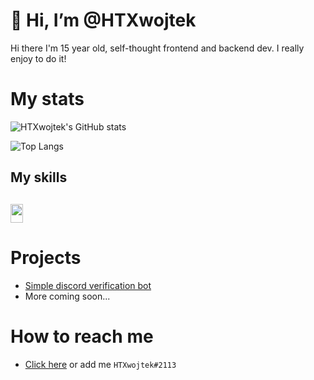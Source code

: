 # 👋 Hi, I’m @HTXwojtek

Hi there I'm 15 year old, self-thought frontend and backend dev. I really enjoy to do it!



# My stats
  
<!--[![HTXwojtek's GitHub stats](https://github-readme-stats.vercel.app/api?username=HTXwojtek)](https://github.com/anuraghazra/github-readme-stats)-->
![HTXwojtek's GitHub stats](https://github-readme-stats.vercel.app/api?username=HTXwojtek&show_icons=true&theme=onedark)

<!--![HTXwojtek's GitHub stats](https://github-readme-stats.vercel.app/api?username=HTXalpha&show_icons=true&theme=radical)-->
<!--[![Top Langs](https://github-readme-stats.vercel.app/api/top-langs/?username=HTXalpha)](https://github.com/anuraghazra/github-readme-stats)-->
![Top Langs](https://github-readme-stats.vercel.app/api/top-langs/?username=HTXwojtek&layout=compact&theme=onedark)<!--(https://github.com/anuraghazra/github-readme-stats)-->

<h2>My skills<h2>
<img src="https://user-images.githubusercontent.com/75257323/120930075-0a296a80-c6ec-11eb-9a9a-c7c930f51b75.png" width="20" height="30" />






# Projects

* [Simple discord verification bot](https://github.com/HTXwojtek/Simple-Discord-verification-bot)
* More coming soon...


# How to reach me

- [Click here](https://discord.com/users/591899182793621527) or add me `HTXwojtek#2113`







<!---
- 👋 Hi, I’m @HTXalpha
- 👀 I’m in the process if creating a multipurpose discord bot.
- 🌱 I’m currently learning Javascript
- 📫 How to reach me ...
* You can reach me on discord HTXwojtek#2113
--->
<!---
HTXwojtek/HTXwojtek is a ✨ special ✨ repository because its `README.md` (this file) appears on your GitHub profile.
You can click the Preview link to take a look at your changes.
--->











<!--- 👋 Hi, I’m @HTXwojtek
- 👀 I’m interested in ...
- 🌱 I’m currently learning ...
- 💞️ I’m looking to collaborate on ...
- 📫 How to reach me ...--->

<!---
HTXwojtek/HTXwojtek is a ✨ special ✨ repository because its `README.md` (this file) appears on your GitHub profile.
You can click the Preview link to take a look at your changes.
--->
